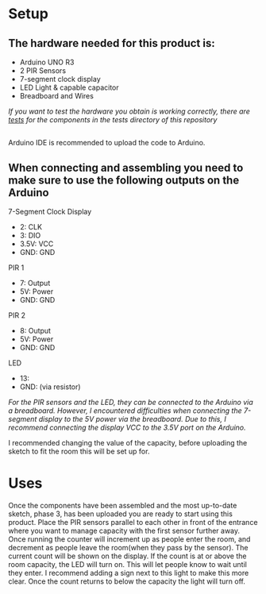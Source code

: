 # Setup

## The hardware needed for this product is:
- Arduino UNO R3
- 2 PIR Sensors
- 7-segment clock display
- LED Light & capable capacitor
- Breadboard and Wires

_If you want to test the hardware you obtain is working correctly, there are [tests](tests/) for the components in the tests directory of this repository_
##
Arduino IDE is recommended to upload the code to Arduino.

## When connecting and assembling you need to make sure to use the following outputs on the Arduino
7-Segment Clock Display
- 2: CLK
- 3: DIO
- 3.5V: VCC
- GND: GND

PIR 1
- 7: Output
- 5V: Power
- GND: GND

PIR 2
- 8: Output
- 5V: Power
- GND: GND

LED
-  13:
-  GND: (via resistor)

_For the PIR sensors and the LED, they can be connected to the Arduino via a breadboard. However, I encountered difficulties when connecting the 7-segment display to the 5V power via the breadboard. Due to this, I recommend connecting the display VCC to the 3.5V port on the Arduino._

I recommended changing the value of the capacity, before uploading the sketch to fit the room this will be set up for.

# Uses

Once the components have been assembled and the most up-to-date sketch, phase 3, has been uploaded you are ready to start using this product. Place the PIR sensors parallel to each other in front of the entrance where you want to manage capacity with the first sensor further away. Once running the counter will increment up as people enter the room, and decrement as people leave the room(when they pass by the sensor). The current count will be shown on the display. If the count is at or above the room capacity, the LED will turn on. This will let people know to wait until they enter. I recommend adding a sign next to this light to make this more clear. Once the count returns to below the capacity the light will turn off.
